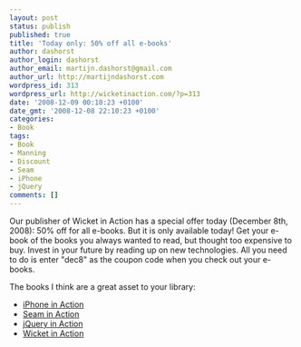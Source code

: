 ```yaml
---
layout: post
status: publish
published: true
title: 'Today only: 50% off all e-books'
author: dashorst
author_login: dashorst
author_email: martijn.dashorst@gmail.com
author_url: http://martijndashorst.com
wordpress_id: 313
wordpress_url: http://wicketinaction.com/?p=313
date: '2008-12-09 00:10:23 +0100'
date_gmt: '2008-12-08 22:10:23 +0100'
categories:
- Book
tags:
- Book
- Manning
- Discount
- Seam
- iPhone
- jQuery
comments: []
---
```

<p>Our publisher of Wicket in Action has a special offer today (December 8th, 2008): 50% off for all e-books. But it is only available today! Get your e-book of the books you always wanted to read, but thought too expensive to buy. Invest in your future by reading up on new technologies. All you need to do is enter "dec8" as the coupon code when you check out your e-books.</p>
<p>
The books I think are a great asset to your library:</p>
<ul>
<li><a href="http://manning.com/callen">iPhone in Action</a></li>
<li><a href="http://manning.com/dallen">Seam in Action</a></li>
<li><a href="http://manning.com/bibeault">jQuery in Action</a></li>
<li><a href="http://manning.com/dashorst">Wicket in Action</a></li>
</ul>
